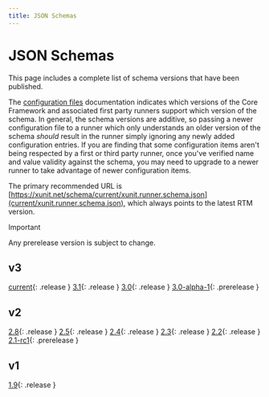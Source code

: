 ```yaml
---
title: JSON Schemas
---
```


# JSON Schemas

This page includes a complete list of schema versions that have been published.

The [configuration files](/docs/configuration-files) documentation indicates which versions of the Core Framework and associated first party runners support which version of the schema. In general, the schema versions are additive, so passing a newer configuration file to a runner which only understands an older version of the schema _should_ result in the runner simply ignoring any newly added configuration entries. If you are finding that some configuration items aren't being respected by a first or third party runner, once you've verified name and value validity against the schema, you may need to upgrade to a newer runner to take advantage of newer configuration items.

The primary recommended URL is [https://xunit.net/schema/current/xunit.runner.schema.json](current/xunit.runner.schema.json), which always points to the latest RTM version.

> [!IMPORTANT]
> Any prerelease version is subject to change.

## v3

[current](current/xunit.runner.schema.json){: .release }
[3.1](v3.1/xunit.runner.schema.json){: .release }
[3.0](v3.0/xunit.runner.schema.json){: .release }
[3.0-alpha-1](v3.0-alpha-1/xunit.runner.schema.json){: .prerelease }

## v2

[2.8](v2.8/xunit.runner.schema.json){: .release }
[2.5](v2.5/xunit.runner.schema.json){: .release }
[2.4](v2.4/xunit.runner.schema.json){: .release }
[2.3](v2.3/xunit.runner.schema.json){: .release }
[2.2](v2.2/xunit.runner.schema.json){: .release }
[2.1-rc1](v2.1-rc1/xunit.runner.schema.json){: .prerelease }

## v1

[1.9](v1/xunit.runner.schema.json){: .release }
